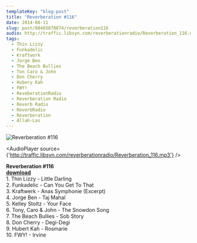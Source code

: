 ```yaml
---
templateKey: "blog-post"
title: "Reverberation #116"
date: 2014-06-11
slug: post/88465878874/reverberation116
audio: http://traffic.libsyn.com/reverberationradio/Reverberation_116.mp3
tags:
  - Thin Lizzy
  - Funkadelic
  - Kraftwork
  - Jorge Ben
  - The Beach Bullies
  - Ton Caro & John
  - Don Cherry
  - Hubery Kah
  - FWY!
  - ReveberationRadio
  - Reverberation Radio
  - Reverb Radio
  - ReverbRadio
  - Reverberation
  - Allah-Las
---
```


![Reverberation #116](../images/74e1849dc57e085b03a5bc0e214e333c99d9a10e1b2d572bcc3b18899f6a561f.jpg)

<AudioPlayer source={'http://traffic.libsyn.com/reverberationradio/Reverberation_116.mp3'} />

<p><strong>Reverberation #116<br /></strong><strong><a href="http://traffic.libsyn.com/reverberationradio/Reverberation_116.mp3">download<br /></a></strong>1. Thin Lizzy - Little Darling<br />2. Funkadelic - Can You Get To That<br />3. Kraftwerk - Anas Symphonie (Excerpt)<br />4. Jorge Ben - Taj Mahal<br />5. Kelley Stoltz - Your Face<br />6. Tony, Caro &amp; John - The Snowdon Song<br />7. The Beach Bullies - Sob Story<br />8. Don Cherry - Degi-Degi<br />9. Hubert Kah - Rosmarie<br />10. FWY! - Irvine</p>
